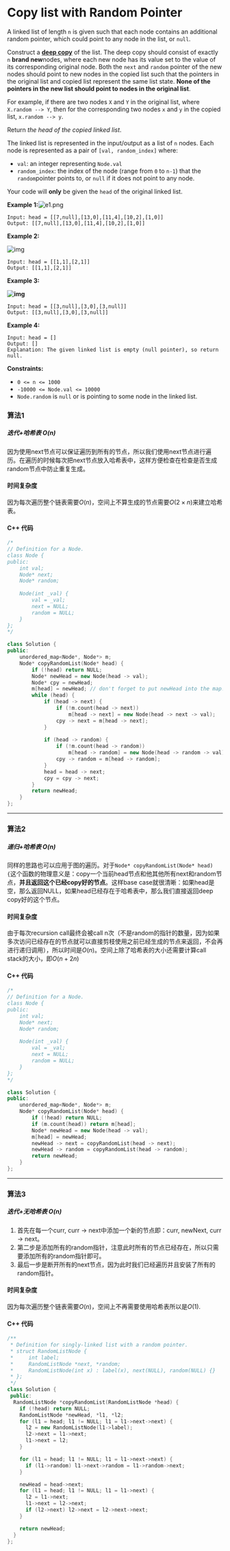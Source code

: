 # Copy list with Random Pointer

A linked list of length `n` is given such that each node contains an additional random pointer, which could point to any node in the list, or `null`.

Construct a [**deep copy**](https://en.wikipedia.org/wiki/Object_copying#Deep_copy) of the list. The deep copy should consist of exactly `n` **brand new**nodes, where each new node has its value set to the value of its corresponding original node. Both the `next` and `random` pointer of the new nodes should point to new nodes in the copied list such that the pointers in the original list and copied list represent the same list state. **None of the pointers in the new list should point to nodes in the original list**.

For example, if there are two nodes `X` and `Y` in the original list, where `X.random --> Y`, then for the corresponding two nodes `x` and `y` in the copied list, `x.random --> y`.

Return *the head of the copied linked list*.

The linked list is represented in the input/output as a list of `n` nodes. Each node is represented as a pair of `[val, random_index]` where:

- `val`: an integer representing `Node.val`
- `random_index`: the index of the node (range from `0` to `n-1`) that the `random`pointer points to, or `null` if it does not point to any node.

Your code will **only** be given the `head` of the original linked list.

 

**Example 1:**![e1.png](resources/20B092AA2A45AAD196EB04C8F6001772.png)

```
Input: head = [[7,null],[13,0],[11,4],[10,2],[1,0]]
Output: [[7,null],[13,0],[11,4],[10,2],[1,0]]
```

**Example 2:**

![img](resources/138b.png)

```
Input: head = [[1,1],[2,1]]
Output: [[1,1],[2,1]]
```

**Example 3:**

**![img](resources/138c.png)**

```
Input: head = [[3,null],[3,0],[3,null]]
Output: [[3,null],[3,0],[3,null]]
```

**Example 4:**

```
Input: head = []
Output: []
Explanation: The given linked list is empty (null pointer), so return null.
```

 

**Constraints:**

- `0 <= n <= 1000`
- `-10000 <= Node.val <= 10000`
- `Node.random` is `null` or is pointing to some node in the linked list.

### 算法1
##### 迭代+哈希表  $O(n)$

因为使用next节点可以保证遍历到所有的节点，所以我们使用next节点进行遍历。在遍历的时候每次把next节点放入哈希表中，这样方便检查在检查是否生成random节点中防止重复生成。

#### 时间复杂度
因为每次遍历整个链表需要$O(n)$，空间上不算生成的节点需要$O(2 \times n)$来建立哈希表。

#### C++ 代码
```cpp
/*
// Definition for a Node.
class Node {
public:
    int val;
    Node* next;
    Node* random;
    
    Node(int _val) {
        val = _val;
        next = NULL;
        random = NULL;
    }
};
*/

class Solution {
public:
    unordered_map<Node*, Node*> m;
    Node* copyRandomList(Node* head) {
        if (!head) return NULL;
        Node* newHead = new Node(head -> val);
        Node* cpy = newHead;
        m[head] = newHead; // don't forget to put newHead into the map!!!
        while (head) {
            if (head -> next) {
                if (!m.count(head -> next))
                    m[head -> next] = new Node(head -> next -> val);
                cpy -> next = m[head -> next];
            }
            
            if (head -> random) {
                if (!m.count(head -> random))
                    m[head -> random] = new Node(head -> random -> val);
                cpy -> random = m[head -> random];
            }
            head = head -> next;
            cpy = cpy -> next;
        }
        return newHead;
    }
};
```

----------

### 算法2
##### 递归+哈希表 $O(n)$

同样的思路也可以应用于图的遍历。对于`Node* copyRandomList(Node* head) {`这个函数的物理意义是：copy一个当前head节点和他其他所有next和random节点，**并且返回这个已经copy好的节点**。这样base case就很清晰：如果head是空，那么返回NULL，如果head已经存在于哈希表中，那么我们直接返回deep copy好的这个节点。

#### 时间复杂度
由于每次recursion call最终会被call n次（不是random的指针的数量，因为如果多次访问已经存在的节点就可以直接剪枝使用之前已经生成的节点来返回，不会再进行递归调用），所以时间是$O(n)$。空间上除了哈希表的大小还需要计算call stack的大小，即$O(n + 2 n)$


#### C++ 代码
```cpp
/*
// Definition for a Node.
class Node {
public:
    int val;
    Node* next;
    Node* random;
    
    Node(int _val) {
        val = _val;
        next = NULL;
        random = NULL;
    }
};
*/

class Solution {
public:
    unordered_map<Node*, Node*> m;
    Node* copyRandomList(Node* head) {
        if (!head) return NULL;
        if (m.count(head)) return m[head];
        Node* newHead = new Node(head -> val);
        m[head] = newHead;
        newHead -> next = copyRandomList(head -> next);
        newHead -> random = copyRandomList(head -> random);
        return newHead;
    }
};
```

----------

### 算法3
##### 迭代+无哈希表 $O(n)$
1. 首先在每一个curr, curr -> next中添加一个新的节点即：curr, newNext, curr -> next。
2. 第二步是添加所有的random指针，注意此时所有的节点已经存在，所以只需要添加所有的random指针即可。
3. 最后一步是断开所有的next节点，因为此时我们已经遍历并且安装了所有的random指针。

#### 时间复杂度

因为每次遍历整个链表需要$O(n)$，空间上不再需要使用哈希表所以是$O(1)$.


#### C++ 代码
```cpp
/**
 * Definition for singly-linked list with a random pointer.
 * struct RandomListNode {
 *     int label;
 *     RandomListNode *next, *random;
 *     RandomListNode(int x) : label(x), next(NULL), random(NULL) {}
 * };
 */
class Solution {
 public:
  RandomListNode *copyRandomList(RandomListNode *head) {
    if (!head) return NULL;
    RandomListNode *newHead, *l1, *l2;
    for (l1 = head; l1 != NULL; l1 = l1->next->next) {
      l2 = new RandomListNode(l1->label);
      l2->next = l1->next;
      l1->next = l2;
    }

    for (l1 = head; l1 != NULL; l1 = l1->next->next) {
      if (l1->random) l1->next->random = l1->random->next;
    }

    newHead = head->next;
    for (l1 = head; l1 != NULL; l1 = l1->next) {
      l2 = l1->next;
      l1->next = l2->next;
      if (l2->next) l2->next = l2->next->next;
    }

    return newHead;
  }
};

```